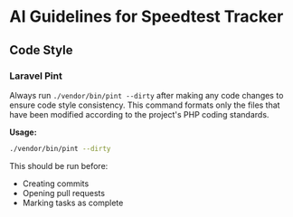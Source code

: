 # AI Guidelines for Speedtest Tracker

## Code Style

### Laravel Pint

Always run `./vendor/bin/pint --dirty` after making any code changes to ensure code style consistency. This command formats only the files that have been modified according to the project's PHP coding standards.

**Usage:**
```bash
./vendor/bin/pint --dirty
```

This should be run before:
- Creating commits
- Opening pull requests
- Marking tasks as complete
